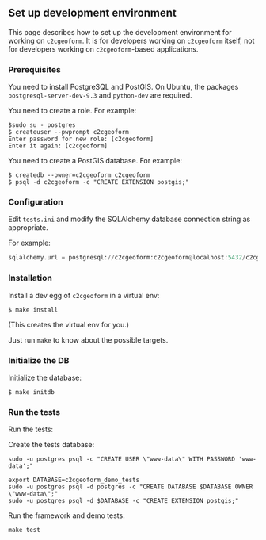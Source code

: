 ## Set up development environment

This page describes how to set up the development environment for working on
`c2cgeoform`. It is for developers working on `c2cgeoform` itself, not for
developers working on `c2cgeoform`-based applications.

### Prerequisites

You need to install PostgreSQL and PostGIS. On Ubuntu, the packages
`postgresql-server-dev-9.3` and `python-dev` are required.

You need to create a role. For example:

```shell
$sudo su - postgres
$ createuser --pwprompt c2cgeoform
Enter password for new role: [c2cgeoform]
Enter it again: [c2cgeoform]
```

You need to create a PostGIS database. For example:

```shell
$ createdb --owner=c2cgeoform c2cgeoform
$ psql -d c2cgeoform -c "CREATE EXTENSION postgis;"
```

### Configuration

Edit `tests.ini` and modify the SQLAlchemy database connection string as
appropriate.

For example:

```py
sqlalchemy.url = postgresql://c2cgeoform:c2cgeoform@localhost:5432/c2cgeoform
```

### Installation

Install a dev egg of `c2cgeoform` in a virtual env:

```shell
$ make install
```

(This creates the virtual env for you.)

Just run `make` to know about the possible targets.

### Initialize the DB

Initialize the database:

```shell
$ make initdb
```

### Run the tests

Run the tests:

Create the tests database:

```
sudo -u postgres psql -c "CREATE USER \"www-data\" WITH PASSWORD 'www-data';"

export DATABASE=c2cgeoform_demo_tests
sudo -u postgres psql -d postgres -c "CREATE DATABASE $DATABASE OWNER \"www-data\";"
sudo -u postgres psql -d $DATABASE -c "CREATE EXTENSION postgis;"
```

Run the framework and demo tests:

```shell
make test
```
